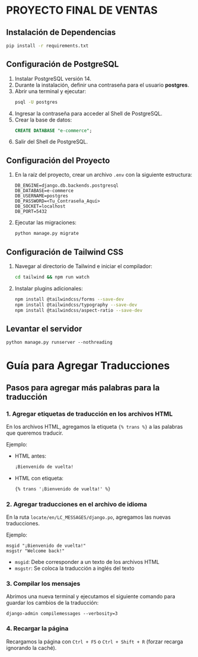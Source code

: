 # PROYECTO FINAL DE VENTAS 
## Instalación de Dependencias
```bash
pip install -r requirements.txt
```
## Configuración de PostgreSQL
1. Instalar PostgreSQL versión 14.
2. Durante la instalación, definir una contraseña para el usuario **postgres**.
3. Abrir una terminal y ejecutar:
   ```bash
   psql -U postgres
   ```
4. Ingresar la contraseña para acceder al Shell de PostgreSQL.
5. Crear la base de datos:
   ```sql
   CREATE DATABASE "e-commerce";
   ```
6. Salir del Shell de PostgreSQL.

## Configuración del Proyecto
1. En la raíz del proyecto, crear un archivo `.env` con la siguiente estructura:
   ```
   DB_ENGINE=django.db.backends.postgresql
   DB_DATABASE=e-commerce
   DB_USERNAME=postgres
   DB_PASSWORD=<Tu_Contraseña_Aquí>
   DB_SOCKET=localhost
   DB_PORT=5432
   ```
2. Ejecutar las migraciones:
   ```bash
   python manage.py migrate
   ```

## Configuración de Tailwind CSS
1. Navegar al directorio de Tailwind e iniciar el compilador:
   ```bash
   cd tailwind && npm run watch
   ```
2. Instalar plugins adicionales:
   ```bash
   npm install @tailwindcss/forms --save-dev
   npm install @tailwindcss/typography --save-dev
   npm install @tailwindcss/aspect-ratio --save-dev

## Levantar el servidor
    python manage.py runserver --nothreading

# Guía para Agregar Traducciones
## Pasos para agregar más palabras para la traducción
### 1. Agregar etiquetas de traducción en los archivos HTML
En los archivos HTML, agregamos la etiqueta `{% trans %}` a las palabras que queremos traducir.

Ejemplo:
- HTML antes:
  ```html
  ¡Bienvenido de vuelta!
  ```
- HTML con etiqueta:
  ```html
  {% trans '¡Bienvenido de vuelta!' %}
  ```
### 2. Agregar traducciones en el archivo de idioma
En la ruta `locate/en/LC_MESSAGES/django.po`, agregamos las nuevas traducciones.

Ejemplo:
```
msgid "¡Bienvenido de vuelta!"
msgstr "Welcome back!"
```
- `msgid`: Debe corresponder a un texto de los archivos HTML
- `msgstr`: Se coloca la traducción a inglés del texto

### 3. Compilar los mensajes
Abrimos una nueva terminal y ejecutamos el siguiente comando para guardar los cambios de la traducción:

```
django-admin compilemessages --verbosity=3
```

### 4. Recargar la página
Recargamos la página con `Ctrl + F5` o `Ctrl + Shift + R` (forzar recarga ignorando la caché).
